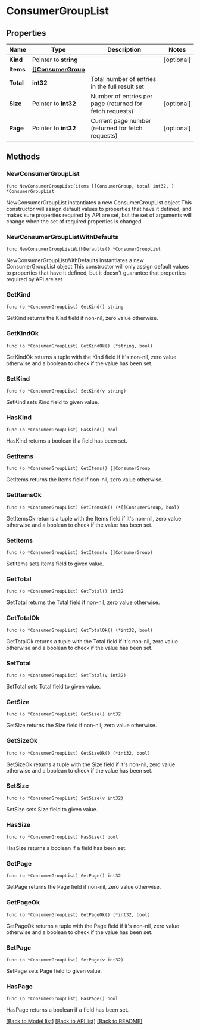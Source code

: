 # ConsumerGroupList

## Properties

Name | Type | Description | Notes
------------ | ------------- | ------------- | -------------
**Kind** | Pointer to **string** |  | [optional] 
**Items** | [**[]ConsumerGroup**](ConsumerGroup.md) |  | 
**Total** | **int32** | Total number of entries in the full result set | 
**Size** | Pointer to **int32** | Number of entries per page (returned for fetch requests) | [optional] 
**Page** | Pointer to **int32** | Current page number (returned for fetch requests) | [optional] 


## Methods

### NewConsumerGroupList

`func NewConsumerGroupList(items []ConsumerGroup, total int32, ) *ConsumerGroupList`

NewConsumerGroupList instantiates a new ConsumerGroupList object
This constructor will assign default values to properties that have it defined,
and makes sure properties required by API are set, but the set of arguments
will change when the set of required properties is changed

### NewConsumerGroupListWithDefaults

`func NewConsumerGroupListWithDefaults() *ConsumerGroupList`

NewConsumerGroupListWithDefaults instantiates a new ConsumerGroupList object
This constructor will only assign default values to properties that have it defined,
but it doesn't guarantee that properties required by API are set


### GetKind

`func (o *ConsumerGroupList) GetKind() string`

GetKind returns the Kind field if non-nil, zero value otherwise.

### GetKindOk

`func (o *ConsumerGroupList) GetKindOk() (*string, bool)`

GetKindOk returns a tuple with the Kind field if it's non-nil, zero value otherwise
and a boolean to check if the value has been set.

### SetKind

`func (o *ConsumerGroupList) SetKind(v string)`

SetKind sets Kind field to given value.

### HasKind

`func (o *ConsumerGroupList) HasKind() bool`

HasKind returns a boolean if a field has been set.


### GetItems

`func (o *ConsumerGroupList) GetItems() []ConsumerGroup`

GetItems returns the Items field if non-nil, zero value otherwise.

### GetItemsOk

`func (o *ConsumerGroupList) GetItemsOk() (*[]ConsumerGroup, bool)`

GetItemsOk returns a tuple with the Items field if it's non-nil, zero value otherwise
and a boolean to check if the value has been set.

### SetItems

`func (o *ConsumerGroupList) SetItems(v []ConsumerGroup)`

SetItems sets Items field to given value.



### GetTotal

`func (o *ConsumerGroupList) GetTotal() int32`

GetTotal returns the Total field if non-nil, zero value otherwise.

### GetTotalOk

`func (o *ConsumerGroupList) GetTotalOk() (*int32, bool)`

GetTotalOk returns a tuple with the Total field if it's non-nil, zero value otherwise
and a boolean to check if the value has been set.

### SetTotal

`func (o *ConsumerGroupList) SetTotal(v int32)`

SetTotal sets Total field to given value.



### GetSize

`func (o *ConsumerGroupList) GetSize() int32`

GetSize returns the Size field if non-nil, zero value otherwise.

### GetSizeOk

`func (o *ConsumerGroupList) GetSizeOk() (*int32, bool)`

GetSizeOk returns a tuple with the Size field if it's non-nil, zero value otherwise
and a boolean to check if the value has been set.

### SetSize

`func (o *ConsumerGroupList) SetSize(v int32)`

SetSize sets Size field to given value.

### HasSize

`func (o *ConsumerGroupList) HasSize() bool`

HasSize returns a boolean if a field has been set.


### GetPage

`func (o *ConsumerGroupList) GetPage() int32`

GetPage returns the Page field if non-nil, zero value otherwise.

### GetPageOk

`func (o *ConsumerGroupList) GetPageOk() (*int32, bool)`

GetPageOk returns a tuple with the Page field if it's non-nil, zero value otherwise
and a boolean to check if the value has been set.

### SetPage

`func (o *ConsumerGroupList) SetPage(v int32)`

SetPage sets Page field to given value.

### HasPage

`func (o *ConsumerGroupList) HasPage() bool`

HasPage returns a boolean if a field has been set.



[[Back to Model list]](../README.md#documentation-for-models) [[Back to API list]](../README.md#documentation-for-api-endpoints) [[Back to README]](../README.md)

